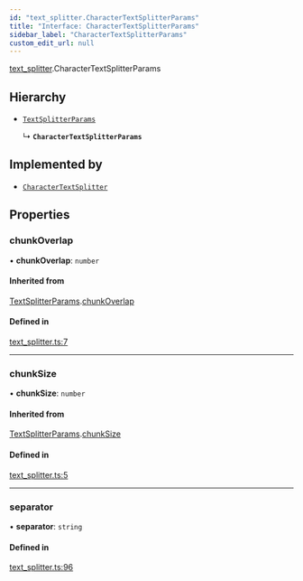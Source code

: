 ```yaml
---
id: "text_splitter.CharacterTextSplitterParams"
title: "Interface: CharacterTextSplitterParams"
sidebar_label: "CharacterTextSplitterParams"
custom_edit_url: null
---
```


[text_splitter](../modules/text_splitter.md).CharacterTextSplitterParams

## Hierarchy

- [`TextSplitterParams`](text_splitter.internal.TextSplitterParams.md)

  ↳ **`CharacterTextSplitterParams`**

## Implemented by

- [`CharacterTextSplitter`](../classes/text_splitter.CharacterTextSplitter.md)

## Properties

### chunkOverlap

• **chunkOverlap**: `number`

#### Inherited from

[TextSplitterParams](text_splitter.internal.TextSplitterParams.md).[chunkOverlap](text_splitter.internal.TextSplitterParams.md#chunkoverlap)

#### Defined in

[text_splitter.ts:7](https://github.com/hwchase17/langchainjs/blob/f0c297a/langchain/text_splitter.ts#L7)

___

### chunkSize

• **chunkSize**: `number`

#### Inherited from

[TextSplitterParams](text_splitter.internal.TextSplitterParams.md).[chunkSize](text_splitter.internal.TextSplitterParams.md#chunksize)

#### Defined in

[text_splitter.ts:5](https://github.com/hwchase17/langchainjs/blob/f0c297a/langchain/text_splitter.ts#L5)

___

### separator

• **separator**: `string`

#### Defined in

[text_splitter.ts:96](https://github.com/hwchase17/langchainjs/blob/f0c297a/langchain/text_splitter.ts#L96)
